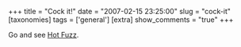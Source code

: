 +++
title = "Cock it!"
date = "2007-02-15 23:25:00"
slug = "cock-it"
[taxonomies]
tags = ['general']
[extra]
show_comments = "true"
+++

Go and see [Hot Fuzz](http://www.imdb.com/title/tt0425112/).

